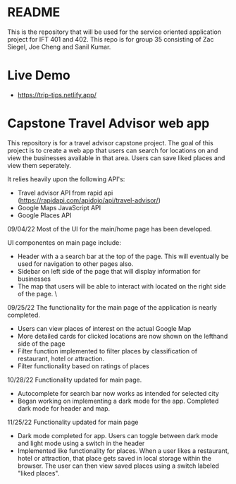 # README
This is the repository that will be used for the service oriented application project for IFT 401 and 402. 
This repo is for group 35 consisting of Zac Siegel, Joe Cheng and Sanil Kumar.

# Live Demo
- https://trip-tips.netlify.app/

# Capstone Travel Advisor web app
This repository is for a travel advisor capstone project.
The goal of this project is to create a web app that users can search for locations on and view the businesses available in that area.
Users can save liked places and view them seperately.

It relies heavily upon the following API's:
- Travel advisor API from rapid api (https://rapidapi.com/apidojo/api/travel-advisor/)
- Google Maps JavaScript API 
- Google Places API



09/04/22
Most of the UI for the main/home page has been developed. 

UI componentes on main page include:
- Header with a a search bar at the top of the page. This will eventually be used for navigation to other pages also.
- Sidebar on left side of the page that will display information for businesses
- The map that users will be able to interact with located on the right side of the page. \

09/25/22
The functionality for the main page of the application is nearly completed. 
- Users can view places of interest on the actual Google Map
- More detailed cards for clicked locations are now shown on the lefthand side of the page
- Filter function implemented to filter places by classification of restaurant, hotel or attraction.
- Filter functionality based on ratings of places


10/28/22
Functionality updated for main page.
- Autocomplete for search bar now works as intended for selected city
- Began working on implementing a dark mode for the app. Completed dark mode for header and map. 


11/25/22
Functionality updated for main page
- Dark mode completed for app. Users can toggle between dark mode and light mode using a switch in the header
- Implemented like functionality for places. When a user likes a restaurant, hotel or attraction, that place gets saved in local storage within the browser. The user can then view saved places using a switch labeled "liked places". 